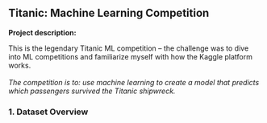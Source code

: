 ## Titanic: Machine Learning Competition

**Project description:** 

This is the legendary Titanic ML competition – the challenge was to dive into ML competitions and familiarize myself with how the Kaggle platform works. <br><br>
*The competition is to: use machine learning to create a model that predicts which passengers survived the Titanic shipwreck.*


### 1. Dataset Overview

